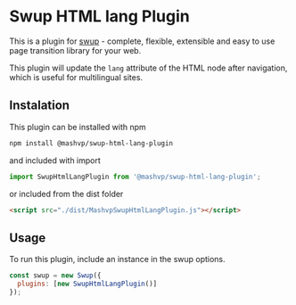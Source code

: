 # Swup HTML lang Plugin

This is a plugin for [swup](https://swup.js.org/) - complete, flexible, extensible and easy to use page transition library for your web.

This plugin will update the `lang` attribute of the HTML node after navigation, which is useful for multilingual sites.

## Instalation

This plugin can be installed with npm

```bash
npm install @mashvp/swup-html-lang-plugin
```

and included with import

```javascript
import SwupHtmlLangPlugin from '@mashvp/swup-html-lang-plugin';
```

or included from the dist folder

```html
<script src="./dist/MashvpSwupHtmlLangPlugin.js"></script>
```

## Usage

To run this plugin, include an instance in the swup options.

```javascript
const swup = new Swup({
  plugins: [new SwupHtmlLangPlugin()]
});
```
